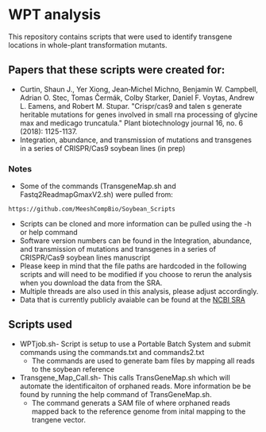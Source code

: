 # WPT analysis
This repository contains scripts that were used to identify transgene locations in whole-plant transformation mutants. 
## Papers that these scripts were created for:
* Curtin, Shaun J., Yer Xiong, Jean‐Michel Michno, Benjamin W. Campbell, Adrian O. Stec, Tomas Čermák, Colby Starker, Daniel F. Voytas, Andrew L. Eamens, and Robert M. Stupar. "Crispr/cas9 and talen s generate heritable mutations for genes involved in small rna processing of glycine max and medicago truncatula." Plant biotechnology journal 16, no. 6 (2018): 1125-1137.
* Integration, abundance, and transmission of mutations and transgenes in a series of CRISPR/Cas9 soybean lines (in prep)

### Notes
* Some of the commands (TransgeneMap.sh and Fastq2ReadmapGmaxV2.sh) were pulled from:
```
https://github.com/MeeshCompBio/Soybean_Scripts
```
* Scripts can be cloned and more information can be pulled using the -h or help command
* Software version numbers can be found in the Integration, abundance, and transmission of mutations and transgenes in a series of CRISPR/Cas9 soybean lines manuscript
* Please keep in mind that the file paths are hardcoded in the following scripts and will need to be modified if you choose to rerun the analysis when you download the data from the SRA.
* Multiple threads are also used in this analysis, please adjust accordingly.
* Data that is currently publicly avaiable can be found at the [NCBI SRA](https://www.ncbi.nlm.nih.gov/sra/PRJNA531962)

## Scripts used
* WPTjob.sh- Script is setup to use a Portable Batch System and submit commands using the commands.txt and commands2.txt  
  * The commands are used to generate bam files by mapping all reads to the soybean reference  
* Transgene_Map_Call.sh- This calls TransGeneMap.sh which will automate the identificaiton of orphaned reads. More information be be found by running the help command of TransGeneMap.sh. 
  * The command generats a SAM file of where orphaned reads mapped back to the reference genome from inital mapping to the trangene vector.

